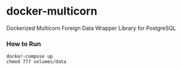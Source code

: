 # docker-multicorn
Dockerized Multicorn Foreign Data Wrapper Library for PostgreSQL

### How to Run
```
docker-compose up
chmod 777 volumes/data
```
